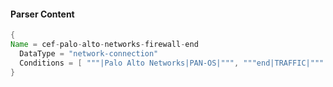 #### Parser Content
```Java
{
Name = cef-palo-alto-networks-firewall-end
  DataType = "network-connection"
  Conditions = [ """|Palo Alto Networks|PAN-OS|""", """end|TRAFFIC|""" ]
}
```